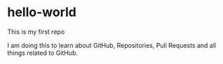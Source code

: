 # hello-world
This is my first repo 

I am doing this to learn about GitHub, Repositories, Pull Requests and all things related to GitHub.
